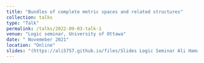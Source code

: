 ```yaml
---
title: "Bundles of complete metric spaces and related structures"
collection: talks
type: "Talk"
permalink: /talks/2022-09-03-talk-1
venue: "Logic seminar, University of Ottawa"
date: " Novemeber 2021"
location: "Online"
slides: "(https://ali5757.github.io/files/Slides Logic Seminar Ali Hamad.pdf)"
---
```

